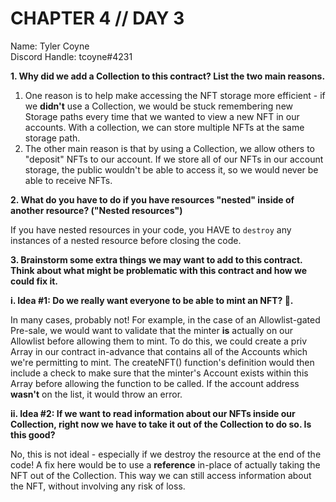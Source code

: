 # CHAPTER 4 // DAY 3

Name: Tyler Coyne  
Discord Handle: tcoyne#4231

**1. Why did we add a Collection to this contract? List the two main reasons.**

1. One reason is to help make accessing the NFT storage more efficient - if we **didn't** use a Collection, we would be stuck remembering new Storage paths every time that we wanted to view a new NFT in our accounts. With a collection, we can store multiple NFTs at the same storage path.
2. The other main reason is that by using a Collection, we allow others to "deposit" NFTs to our account. If we store all of our NFTs in our account storage, the public wouldn't be able to access it, so we would never be able to receive NFTs.

**2. What do you have to do if you have resources "nested" inside of another resource? ("Nested resources")**

If you have nested resources in your code, you HAVE to `destroy` any instances of a nested resource before closing the code.

**3. Brainstorm some extra things we may want to add to this contract. Think about what might be problematic with this contract and how we could fix it.**

**i. Idea #1: Do we really want everyone to be able to mint an NFT? 🤔.**

In many cases, probably not! For example, in the case of an Allowlist-gated Pre-sale, we would want to validate that the minter **is** actually on our Allowlist before allowing them to mint. To do this, we could create a priv Array in our contract in-advance that contains all of the Accounts which we're permitting to mint. The createNFT() function's definition would then include a check to make sure that the minter's Account exists within this Array before allowing the function to be called. If the account address **wasn't** on the list, it would throw an error.

**ii. Idea #2: If we want to read information about our NFTs inside our Collection, right now we have to take it out of the Collection to do so. Is this good?**

No, this is not ideal - especially if we destroy the resource at the end of the code! A fix here would be to use a **reference** in-place of actually taking the NFT out of the Collection. This way we can still access information about the NFT, without involving any risk of loss.
